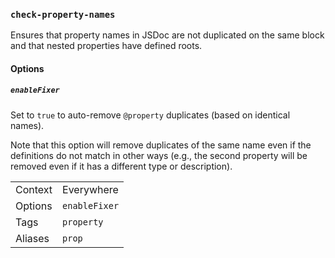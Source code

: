 ### `check-property-names`

Ensures that property names in JSDoc are not duplicated on the same block
and that nested properties have defined roots.

#### Options

##### `enableFixer`

Set to `true` to auto-remove `@property` duplicates (based on
identical names).

Note that this option will remove duplicates of the same name even if
the definitions do not match in other ways (e.g., the second property will
be removed even if it has a different type or description).

|||
|---|---|
|Context|Everywhere|
|Options|`enableFixer`|
|Tags|`property`|
|Aliases|`prop`|

<!-- assertions checkPropertyNames -->
